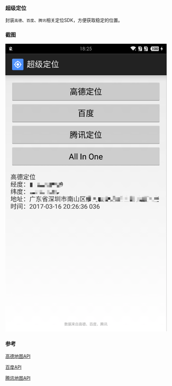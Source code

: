 ### 超级定位
封装`高德`、`百度`、`腾讯`相关定位SDK，方便获取稳定的位置。

### 截图

![](/screenshot/screenshot.png)

### 参考

[高德地图API](http://lbs.amap.com/api/android-location-sdk/guide/android-location/getlocation)

[百度API](http://lbsyun.baidu.com/index.php?title=android-locsdk/guide/getloc)

[腾讯地图API](http://lbs.qq.com/geo/guide-use.html)